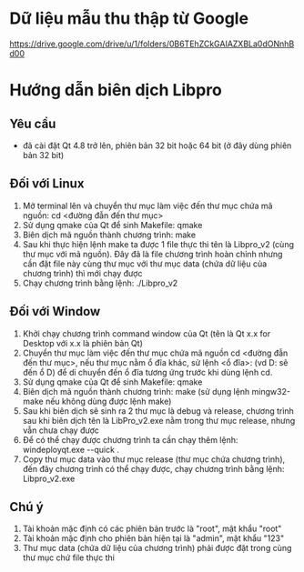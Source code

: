 # Dữ liệu mẫu thu thập từ Google
https://drive.google.com/drive/u/1/folders/0B6TEhZCkGAIAZXBLa0dONnhBd00


# Hướng dẫn biên dịch Libpro

## Yêu cầu
- đã cài đặt Qt 4.8 trở lên, phiên bản 32 bit hoặc 64 bit (ở đây dùng phiên bản 32 bit)

## Đối với Linux

1. Mở terminal lên và chuyển thư mục làm việc đến thư mục chứa mã nguồn:  cd <đường đẫn đến thư mục>
2. Sử dụng qmake của Qt để sinh Makefile: qmake
3. Biên dịch mã nguồn thành chương trình: make
4. Sau khi thực hiện lệnh make ta được 1 file thực thi tên là Libpro_v2 (cùng thư mục với mã nguồn). Đây đã là file chương trình hoàn chỉnh nhưng cần đặt file này cùng thư mục với thư mục data (chứa dữ liệu của chương trình) thì mới chạy được
5. Chạy chương trình bằng lệnh: ./Libpro_v2


## Đối với Window

1. Khởi chạy chương trình command window của Qt (tên là Qt x.x for Desktop với x.x là phiên bản Qt)
2. Chuyển thư mục làm việc đến thư mục chứa mã nguồn cd <đường đẫn đến thư mục>, nếu thư mục nằm ổ đĩa khác, sử lệnh <ổ đĩa>: (vd D: sẽ đến ổ D) để di chuyển đến ổ đĩa tương ứng trước khi dùng lệnh cd.
3. Sử dụng qmake của Qt để sinh Makefile: qmake
4. Biên dịch mã nguồn thành chương trình: make (sử dụng lệnh mingw32-make nếu không dùng được lệnh make)
5. Sau khi biên dịch sẽ sinh ra 2 thư mục là debug và release, chương trình sau khi biên dịch tên là LibPro_v2.exe nằm trong thư mục release, nhưng vẫn chưa chạy được
6. Để có thể chạy được chương trình ta cần chạy thêm lệnh: windeployqt.exe --quick .
7. Copy thư mục data vào thư mục release (thư mục chứa chương trình), đến đây chương trình có thể chạy được, chạy chương trình bằng lệnh: Libpro_v2.exe

## Chú ý
1. Tài khoản mặc định có các phiên bản trước là "root", mật khẩu "root"
2. Tài khoản mặc định cho phiên bản hiện tại là "admin", mật khẩu "123"
3. Thư mục data (chứa dữ liệu của chương trình) phải được đặt trong cùng thư mục chứ file thực thi
